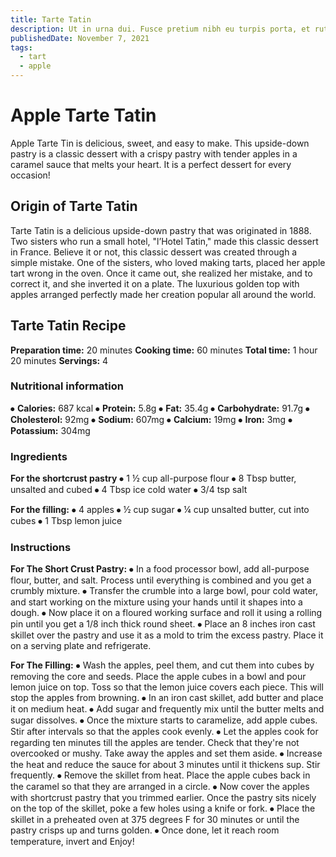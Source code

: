 ```yaml
---
title: Tarte Tatin
description: Ut in urna dui. Fusce pretium nibh eu turpis porta, et rutrum libero suscipit. Morbi viverra est erat, vel posuere.
publishedDate: November 7, 2021
tags:
  - tart
  - apple
---
```


# Apple Tarte Tatin

Apple Tarte Tin is delicious, sweet, and easy to make. This upside-down pastry is a classic dessert with a crispy pastry with tender apples in a caramel sauce that melts your heart. It is a perfect dessert for every occasion!

## Origin of Tarte Tatin

Tarte Tatin is a delicious upside-down pastry that was originated in 1888. Two sisters who run a small hotel, "l’Hotel Tatin," made this classic dessert in France. Believe it or not, this classic dessert was created through a simple mistake. One of the sisters, who loved making tarts, placed her apple tart wrong in the oven. Once it came out, she realized her mistake, and to correct it, and she inverted it on a plate. The luxurious golden top with apples arranged perfectly made her creation popular all around the world.

## Tarte Tatin Recipe

**Preparation time:** 20 minutes
**Cooking time:** 60 minutes
**Total time:** 1 hour 20 minutes
**Servings:** 4

### Nutritional information

⦁ **Calories:** 687 kcal
⦁ **Protein:** 5.8g
⦁ **Fat:** 35.4g
⦁ **Carbohydrate:** 91.7g
⦁ **Cholesterol:** 92mg
⦁ **Sodium:** 607mg
⦁ **Calcium:** 19mg
⦁ **Iron:** 3mg
⦁ **Potassium:** 304mg

### Ingredients

**For the shortcrust pastry**
⦁ 1 ½ cup all-purpose flour
⦁ 8 Tbsp butter, unsalted and cubed
⦁ 4 Tbsp ice cold water
⦁ 3/4 tsp salt

**For the filling:**
⦁ 4 apples
⦁ ½ cup sugar
⦁ ¼ cup unsalted butter, cut into cubes
⦁ 1 Tbsp lemon juice

### Instructions

**For The Short Crust Pastry:**
⦁ In a food processor bowl, add all-purpose flour, butter, and salt. Process until everything is combined and you get a crumbly mixture.
⦁ Transfer the crumble into a large bowl, pour cold water, and start working on the mixture using your hands until it shapes into a dough.
⦁ Now place it on a floured working surface and roll it using a rolling pin until you get a 1/8 inch thick round sheet.
⦁ Place an 8 inches iron cast skillet over the pastry and use it as a mold to trim the excess pastry. Place it on a serving plate and refrigerate.

**For The Filling:**
⦁ Wash the apples, peel them, and cut them into cubes by removing the core and seeds. Place the apple cubes in a bowl and pour lemon juice on top. Toss so that the lemon juice covers each piece. This will stop the apples from browning.
⦁ In an iron cast skillet, add butter and place it on medium heat.
⦁ Add sugar and frequently mix until the butter melts and sugar dissolves.
⦁ Once the mixture starts to caramelize, add apple cubes. Stir after intervals so that the apples cook evenly.
⦁ Let the apples cook for regarding ten minutes till the apples are tender. Check that they're not overcooked or mushy. Take away the apples and set them aside.
⦁ Increase the heat and reduce the sauce for about 3 minutes until it thickens sup. Stir frequently.
⦁ Remove the skillet from heat. Place the apple cubes back in the caramel so that they are arranged in a circle.
⦁ Now cover the apples with shortcrust pastry that you trimmed earlier. Once the pastry sits nicely on the top of the skillet, poke a few holes using a knife or fork.
⦁ Place the skillet in a preheated oven at 375 degrees F for 30 minutes or until the pastry crisps up and turns golden.
⦁ Once done, let it reach room temperature, invert and Enjoy!
